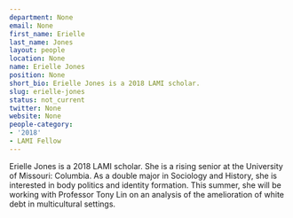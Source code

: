 ```yaml
---
department: None
email: None
first_name: Erielle
last_name: Jones
layout: people
location: None
name: Erielle Jones
position: None
short_bio: Erielle Jones is a 2018 LAMI scholar.
slug: erielle-jones
status: not_current
twitter: None
website: None
people-category:
- '2018'
- LAMI Fellow
---
```

Erielle Jones is a 2018 LAMI scholar. She is a rising senior at the University of Missouri: Columbia. As a double major in Sociology and History, she is interested in body politics and identity formation. This summer, she will be working with Professor Tony Lin on an analysis of the amelioration of white debt in multicultural settings.